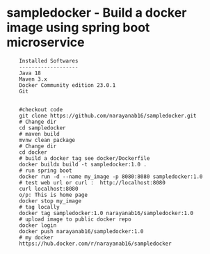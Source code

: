 # sampledocker - Build a docker image using spring boot microservice

		Installed Softwares
		------------------- 
		Java 18
		Maven 3.x
		Docker Community edition 23.0.1
		Git


		#checkout code
		git clone https://github.com/narayanab16/sampledocker.git
		# Change dir
		cd sampledocker
		# maven build 
		mvnw clean package
		# Change dir
		cd docker 
		# build a docker tag see docker/Dockerfile
		docker buildx build -t sampledocker:1.0 .
		# run spring boot
		docker run -d --name my_image -p 8080:8080 sampledocker:1.0
		# test web url or curl :  http://localhost:8080 
		curl localhost:8080 
		o/p: This is home page
		docker stop my_image
		# tag locally
		docker tag sampledocker:1.0 narayanab16/sampledocker:1.0
		# upload image to public docker repo
		docker login
		docker push narayanab16/sampledocker:1.0
		# my docker
		https://hub.docker.com/r/narayanab16/sampledocker
